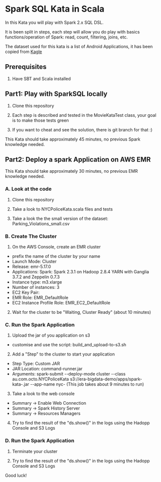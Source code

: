 # Spark SQL Kata in Scala

In this Kata you will play with Spark 2.x SQL DSL.
 
It is been split in steps, each step will allow you do play with basics functions/operation of Spark: read, count, filtering, joins, etc.

The dataset used for this kata is a list of Android Applications, it has been copied from [Kagle](https://www.kaggle.com/lava18/google-play-store-apps) 

## Prerequisites

1. Have SBT and Scala installed

## Part1: Play with SparkSQL locally

1. Clone this repository

2. Each step is described and tested in the MovieKataTest class, your goal is to make those tests green

3. If you want to cheat and see the solution, there is  git branch for that :) 

This Kata should take approximately 45 minutes, no previous Spark knowledge needed.

## Part2: Deploy a spark Application on AWS EMR

This Kata should take approximately 30 minutes, no previous EMR knowledge needed.

### A. Look at the code

1. Clone this repository

2. Take a look to NYCPoliceKata.scala files and tests

3. Take a look the the small version of the dataset: Parking_Violations_small.csv

### B. Create The Cluster

1. On the AWS Console, create an EMR cluster
- prefix the name of the cluster by your name
- Launch Mode: Cluster
- Release: emr-5.17.0
- Applications: Spark: Spark 2.3.1 on Hadoop 2.8.4 YARN with Ganglia 3.7.2 and Zeppelin 0.7.3
- Instance type: m3.xlarge
- Number of instances: 3
- EC2 Key Pair: <your key pair>
- EMR Role: EMR_DefaultRole
- EC2 Instance Profile Role: EMR_EC2_DefaultRole

2. Wait for the cluster to be "Waiting, Cluster Ready" (about 10 minutes)

### C. Run the Spark Application

1. Upload the jar of you application on s3
- customise and use the script: build_and_upload-to-s3.sh

2. Add a "Step" to the cluster to start your application
- Step Type: Custom JAR
- JAR Location: command-runner.jar
- Arguments: spark-submit --deploy-mode cluster --class au.com.octo.NYCPoliceKata s3://era-bigdata-demo/apps/spark-kata-<USER>.jar --app-name nyc-<USER>
(This job takes about 9 minutes to run)

3. Take a look to the web console
- Summary -> Enable Web Connection
- Summary -> Spark History Server
- Summary -> Resources Managers

4. Try to find the result of the "ds.show()" in the logs using the Hadopp Console and S3 Logs

### D. Run the Spark Application

1. Terminate your cluster

2. Try to find the result of the "ds.show()" in the logs using the Hadopp Console and S3 Logs


Good luck!